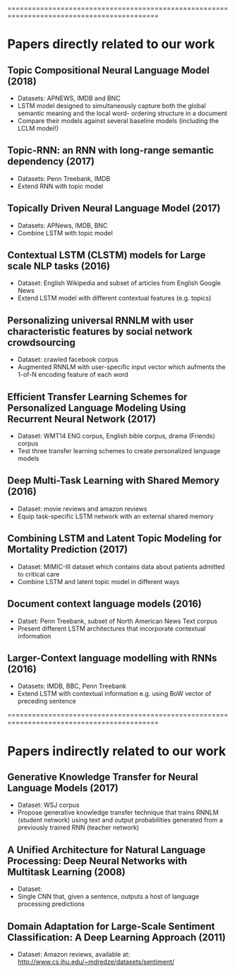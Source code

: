 ===========================================================================================
# Papers directly related to our work

## Topic Compositional Neural Language Model (2018)
- Datasets: APNEWS, IMDB and BNC
- LSTM model designed to simultaneously capture both the global semantic meaning and the local word- ordering structure in a document
- Compare their models against several baseline models (including the LCLM model!)

## Topic-RNN: an RNN with long-range semantic dependency (2017)
- Datasets: Penn Treebank, IMDB
- Extend RNN with topic model

## Topically Driven Neural Language Model (2017)
- Datasets: APNews, IMDB, BNC
- Combine LSTM with topic model

## Contextual LSTM (CLSTM) models for Large scale NLP tasks (2016)
- Dataset: English Wikipedia and subset of articles from English Google News
- Extend LSTM model with different contextual features (e.g. topics)

## Personalizing universal RNNLM with user characteristic features by social network crowdsourcing 
- Dataset: crawled facebook corpus
- Augmented RNNLM with user-specific input vector which aufments the 1-of-N encoding feature of each word

## Efficient Transfer Learning Schemes for Personalized Language Modeling Using Recurrent Neural Network (2017)
- Dataset: WMT14 ENG corpus, English bible corpus, drama (Friends) corpus
- Test three transfer learning schemes to create personalized language models

## Deep Multi-Task Learning with Shared Memory (2016)
- Dataset: movie reviews and amazon reviews
- Equip task-specific LSTM network with an external shared memory 

## Combining LSTM and Latent Topic Modeling for Mortality Prediction (2017)
- Dataset: MIMIC-III dataset which contains data about patients admitted to critical care  
- Combine LSTM and latent topic model in different ways

## Document context language models (2016)
- Datset: Penn Treebank, subset of North American News Text corpus
- Present different LSTM architectures that incorporate contextual information

## Larger-Context language modelling with RNNs (2016)
- Datasets: IMDB, BBC, Penn Treebank
- Extend LSTM with contextual information e.g. using BoW vector of preceding sentence

===========================================================================================
# Papers indirectly related to our work

## Generative Knowledge Transfer for Neural Language Models (2017)
- Dataset: WSJ corpus
- Propose generative knowledge transfer technique that trains RNNLM (student network) using text and output probabilities generated from a previously trained RNN (teacher network)


## A Unified Architecture for Natural Language Processing: Deep Neural Networks with Multitask Learning (2008)
- Dataset:
- Single CNN that, given a sentence, outputs a host of language processing predictions

## Domain Adaptation for Large-Scale Sentiment Classification: A Deep Learning Approach (2011)
- Dataset: Amazon reviews, available at: http://www.cs.jhu.edu/~mdredze/datasets/sentiment/


